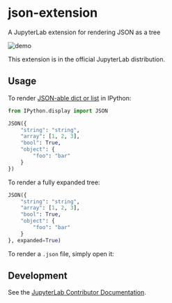 # json-extension

A JupyterLab extension for rendering JSON as a tree

![demo](http://g.recordit.co/mqve0QPqyM.gif)

This extension is in the official JupyterLab distribution.

## Usage

To render [JSON-able dict or list](https://ipython.org/ipython-doc/3/api/generated/IPython.display.html#IPython.display.JSON) in IPython:

```python
from IPython.display import JSON

JSON({
    "string": "string",
    "array": [1, 2, 3],
    "bool": True,
    "object": {
        "foo": "bar"
    }
})
```

To render a fully expanded tree:

```python
JSON({
    "string": "string",
    "array": [1, 2, 3],
    "bool": True,
    "object": {
        "foo": "bar"
    }
}, expanded=True)
```

To render a `.json` file, simply open it:

## Development

See the [JupyterLab Contributor Documentation](https://github.com/jupyterlab/jupyterlab/blob/3.6.x/CONTRIBUTING.md).
